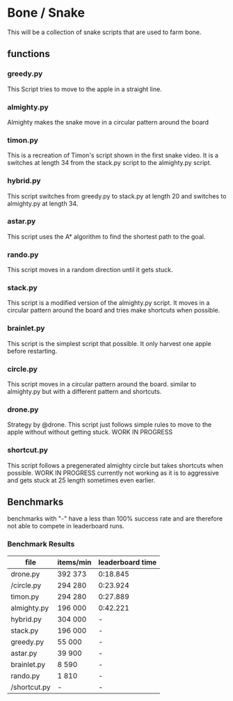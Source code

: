 # Bone / Snake
This will be a collection of snake scripts that are used to farm bone.

## functions

### greedy.py
This Script tries to move to the apple in a straight line.

### almighty.py
Almighty makes the snake move in a circular pattern around the board

### timon.py
This is a recreation of Timon's script shown in the first snake video. It is a switches at length 34 from the stack.py script to the almighty.py script.

### hybrid.py
This script switches from greedy.py to stack.py at length 20 and switches to almighty.py at length 34.

### astar.py
This script uses the A* algorithm to find the shortest path to the goal.

### rando.py
This script moves in a random direction until it gets stuck.

### stack.py
This script is a modified version of the almighty.py script. It moves in a circular pattern around the board and tries make shortcuts when possible.

### brainlet.py
This script is the simplest script that possible. It only harvest one apple before restarting.

### circle.py
This script moves in a circular pattern around the board. similar to almighty.py but with a different pattern and shortcuts.

### drone.py
Strategy by @drone.
This script just follows simple rules to move to the apple without without getting stuck. WORK IN PROGRESS

### shortcut.py
This script follows a pregenerated almighty circle but takes shortcuts when possible. WORK IN PROGRESS
currently not working as it is to aggressive and gets stuck at 25 length sometimes even earlier.


## Benchmarks
benchmarks with "-" have a less than 100% success rate and are therefore not able to compete in leaderboard runs.

### Benchmark Results
| file         | items/min | leaderboard time |
| -----------  | --------- | ---------------- |
| drone.py     |   392 373 |         0:18.845 |
| /circle.py   |   294 280 |         0:23.924 |
| timon.py     |   294 280 |         0:27.889 |
| almighty.py  |   196 000 |         0:42.221 |
| hybrid.py    |   304 000 |                - |
| stack.py     |   196 000 |                - |
| greedy.py    |    55 000 |                - |
| astar.py     |    39 900 |                - |
| brainlet.py  |     8 590 |                - |
| rando.py     |     1 810 |                - |
| /shortcut.py |         - |                - |
